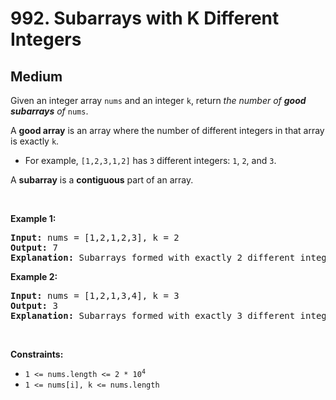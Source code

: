 # 992. Subarrays with K Different Integers
## Medium
<div class="content__u3I1 question-content__JfgR"><div><p>Given an integer array <code>nums</code> and an integer <code>k</code>, return <em>the number of <strong>good subarrays</strong> of </em><code>nums</code>.</p>

<p>A <strong>good array</strong> is an array where the number of different integers in that array is exactly <code>k</code>.</p>

<ul>
	<li>For example, <code>[1,2,3,1,2]</code> has <code>3</code> different integers: <code>1</code>, <code>2</code>, and <code>3</code>.</li>
</ul>

<p>A <strong>subarray</strong> is a <strong>contiguous</strong> part of an array.</p>

<p>&nbsp;</p>
<p><strong class="example">Example 1:</strong></p>

<pre><strong>Input:</strong> nums = [1,2,1,2,3], k = 2
<strong>Output:</strong> 7
<strong>Explanation:</strong> Subarrays formed with exactly 2 different integers: [1,2], [2,1], [1,2], [2,3], [1,2,1], [2,1,2], [1,2,1,2]
</pre>

<p><strong class="example">Example 2:</strong></p>

<pre><strong>Input:</strong> nums = [1,2,1,3,4], k = 3
<strong>Output:</strong> 3
<strong>Explanation:</strong> Subarrays formed with exactly 3 different integers: [1,2,1,3], [2,1,3], [1,3,4].
</pre>

<p>&nbsp;</p>
<p><strong>Constraints:</strong></p>

<ul>
	<li><code>1 &lt;= nums.length &lt;= 2 * 10<sup>4</sup></code></li>
	<li><code>1 &lt;= nums[i], k &lt;= nums.length</code></li>
</ul>
</div></div>
